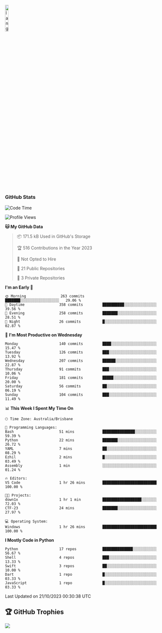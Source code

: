 <p align="left"><img width=15%" src="https://github.com/alansmathew/alansmathew/raw/master/lang.gif" alt="lang image here" /></p>

# <h3 align="left">GitHub Stats</h3>

<!--START_SECTION:waka-->
![Code Time](http://img.shields.io/badge/Code%20Time-316%20hrs%2029%20mins-blue)

![Profile Views](http://img.shields.io/badge/Profile%20Views-0-blue)

**🐱 My GitHub Data** 

> 📦 171.5 kB Used in GitHub's Storage 
 > 
> 🏆 516 Contributions in the Year 2023
 > 
> 🚫 Not Opted to Hire
 > 
> 📜 21 Public Repositories 
 > 
> 🔑 3 Private Repositories 
 > 
**I'm an Early 🐤** 

```text
🌞 Morning                263 commits         ███████░░░░░░░░░░░░░░░░░░   29.06 % 
🌆 Daytime                358 commits         ██████████░░░░░░░░░░░░░░░   39.56 % 
🌃 Evening                258 commits         ███████░░░░░░░░░░░░░░░░░░   28.51 % 
🌙 Night                  26 commits          █░░░░░░░░░░░░░░░░░░░░░░░░   02.87 % 
```
📅 **I'm Most Productive on Wednesday** 

```text
Monday                   140 commits         ████░░░░░░░░░░░░░░░░░░░░░   15.47 % 
Tuesday                  126 commits         ███░░░░░░░░░░░░░░░░░░░░░░   13.92 % 
Wednesday                207 commits         ██████░░░░░░░░░░░░░░░░░░░   22.87 % 
Thursday                 91 commits          ███░░░░░░░░░░░░░░░░░░░░░░   10.06 % 
Friday                   181 commits         █████░░░░░░░░░░░░░░░░░░░░   20.00 % 
Saturday                 56 commits          ██░░░░░░░░░░░░░░░░░░░░░░░   06.19 % 
Sunday                   104 commits         ███░░░░░░░░░░░░░░░░░░░░░░   11.49 % 
```


📊 **This Week I Spent My Time On** 

```text
🕑︎ Time Zone: Australia/Brisbane

💬 Programming Languages: 
Bash                     51 mins             ███████████████░░░░░░░░░░   59.39 % 
Python                   22 mins             ███████░░░░░░░░░░░░░░░░░░   26.72 % 
YAML                     7 mins              ██░░░░░░░░░░░░░░░░░░░░░░░   08.29 % 
Ezhil                    2 mins              █░░░░░░░░░░░░░░░░░░░░░░░░   03.49 % 
Assembly                 1 min               ░░░░░░░░░░░░░░░░░░░░░░░░░   01.24 % 

🔥 Editors: 
VS Code                  1 hr 26 mins        █████████████████████████   100.00 % 

🐱‍💻 Projects: 
down1x                   1 hr 1 min          ██████████████████░░░░░░░   72.03 % 
CTF-23                   24 mins             ███████░░░░░░░░░░░░░░░░░░   27.97 % 

💻 Operating System: 
Windows                  1 hr 26 mins        █████████████████████████   100.00 % 
```

**I Mostly Code in Python** 

```text
Python                   17 repos            ██████████████░░░░░░░░░░░   56.67 % 
Shell                    4 repos             ███░░░░░░░░░░░░░░░░░░░░░░   13.33 % 
Swift                    3 repos             ██░░░░░░░░░░░░░░░░░░░░░░░   10.00 % 
Dart                     1 repo              █░░░░░░░░░░░░░░░░░░░░░░░░   03.33 % 
JavaScript               1 repo              █░░░░░░░░░░░░░░░░░░░░░░░░   03.33 % 
```




 Last Updated on 21/10/2023 00:30:38 UTC
<!--END_SECTION:waka-->

## 🏆 GitHub Trophies

![](https://github-profile-trophy.vercel.app/?username=samh06&theme=discord&no-frame=true&no-bg=false&margin-w=4)

